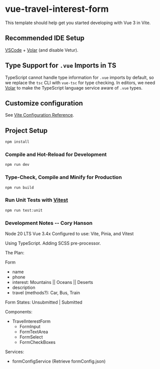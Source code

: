 # vue-travel-interest-form

This template should help get you started developing with Vue 3 in Vite.

## Recommended IDE Setup

[VSCode](https://code.visualstudio.com/) + [Volar](https://marketplace.visualstudio.com/items?itemName=Vue.volar) (and disable Vetur).

## Type Support for `.vue` Imports in TS

TypeScript cannot handle type information for `.vue` imports by default, so we replace the `tsc` CLI with `vue-tsc` for type checking. In editors, we need [Volar](https://marketplace.visualstudio.com/items?itemName=Vue.volar) to make the TypeScript language service aware of `.vue` types.

## Customize configuration

See [Vite Configuration Reference](https://vitejs.dev/config/).

## Project Setup

```sh
npm install
```

### Compile and Hot-Reload for Development

```sh
npm run dev
```

### Type-Check, Compile and Minify for Production

```sh
npm run build
```

### Run Unit Tests with [Vitest](https://vitest.dev/)

```sh
npm run test:unit
```

### Development Notes -- Cory Hanson ###

Node 20 LTS
Vue 3.4x
Configured to use: Vite, Pinia, and Vitest

Using TypeScript.
Adding SCSS pre-processor.


The Plan:

Form 
- name
- phone
- interest: Mountains || Oceans || Deserts
- description
- travel (methods?): Car, Bus, Train

Form States:
Unsubmitted | Submitted

Components:
- TravelInterestForm
  - FormInput
  - FormTextArea
  - FormSelect
  - FormCheckBoxes

Services:
- formConfigService (Retrieve formConfig.json)